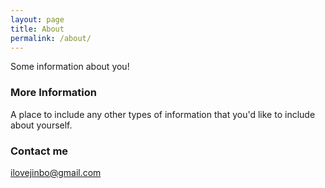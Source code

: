 ```yaml
---
layout: page
title: About
permalink: /about/
---
```


Some information about you!

### More Information

A place to include any other types of information that you'd like to include about yourself.

### Contact me

[ilovejinbo@gmail.com](mailto:ilovejinbo@gmail.com)

